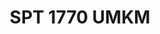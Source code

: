 ---
title: SPT 1770 UMKM
linkurl: https://drive.google.com/file/d/13spkOtu7LvUPBXbk8Vbn-t5vto0UPg8g/view?usp=sharing
fitur: lainlain
category: lainlain
createdTime : 25/01/2020
modifiedTime : 12/02/2020
topik: SPT
---